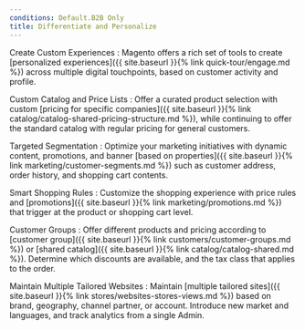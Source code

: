 ```yaml
---
conditions: Default.B2B Only
title: Differentiate and Personalize
---
```


Create Custom Experiences
:  Magento offers a rich set of tools to create [personalized experiences]({{ site.baseurl }}{% link quick-tour/engage.md %}) across multiple digital touchpoints, based on customer activity and profile.

Custom Catalog and Price Lists
:  Offer a curated product selection with custom [pricing for specific companies]({{ site.baseurl }}{% link catalog/catalog-shared-pricing-structure.md %}), while continuing to offer the standard catalog with regular pricing for general customers.

Targeted Segmentation
:  Optimize your marketing initiatives with dynamic content, promotions, and banner [based on properties]({{ site.baseurl }}{% link marketing/customer-segments.md %}) such as customer address, order history, and shopping cart contents.

Smart Shopping Rules
:  Customize the shopping experience with price rules and [promotions]({{ site.baseurl }}{% link marketing/promotions.md %}) that trigger at the product or shopping cart level.

Customer Groups
:  Offer different products and pricing according to [customer group]({{ site.baseurl }}{% link customers/customer-groups.md %}) or [shared catalog]({{ site.baseurl }}{% link catalog/catalog-shared.md %}). Determine which discounts are available, and the tax class that applies to the order.

Maintain Multiple Tailored Websites
:  Maintain [multiple tailored sites]({{ site.baseurl }}{% link stores/websites-stores-views.md %}) based on brand, geography, channel partner, or account. Introduce new market and languages, and track analytics from a single Admin.
